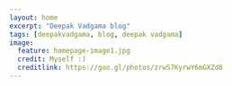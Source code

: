 ```yaml
---
layout: home
excerpt: "Deepak Vadgama blog"
tags: [deepakvadgama, blog, deepak vadgama]
image:
  feature: homepage-image1.jpg
  credit: Myself :)
  creditlink: https://goo.gl/photos/zrwS7KyrwY6mGXZd8
---
```


